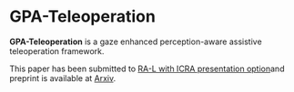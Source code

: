 # GPA-Teleoperation
**GPA-Teleoperation** is a gaze enhanced perception-aware assistive teleoperation framework.

This paper has been submitted to [RA-L with ICRA presentation option](https://www.ieee-ras.org/publications/ra-l)and preprint is available at [Arxiv](https://arxiv.org/abs/2109.04907).
